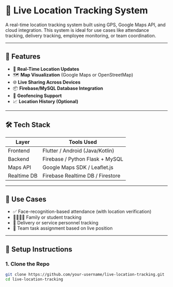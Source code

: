 # 📍 Live Location Tracking System

A real-time location tracking system built using GPS, Google Maps API, and cloud integration. This system is ideal for use cases like attendance tracking, delivery tracking, employee monitoring, or team coordination.

---

## 🚀 Features

- 🔄 **Real-Time Location Updates**
- 🗺️ **Map Visualization** (Google Maps or OpenStreetMap)
- 🌐 **Live Sharing Across Devices**
- 📦 **Firebase/MySQL Database Integration**
- 📍 **Geofencing Support**
- 📈 **Location History (Optional)**

---

## 🛠️ Tech Stack

| Layer       | Tools Used                           |
|-------------|--------------------------------------|
| Frontend    | Flutter / Android (Java/Kotlin)      |
| Backend     | Firebase / Python Flask + MySQL      |
| Maps API    | Google Maps SDK / Leaflet.js         |
| Realtime DB | Firebase Realtime DB / Firestore     |

---

## 📱 Use Cases

- ✅ Face-recognition-based attendance (with location verification)
- 👨‍👩‍👧‍👦 Family or student tracking
- 🛵 Delivery or service personnel tracking
- 👥 Team task assignment based on live position

---

## 🧰 Setup Instructions

### 1. Clone the Repo

```bash
git clone https://github.com/your-username/live-location-tracking.git
cd live-location-tracking
